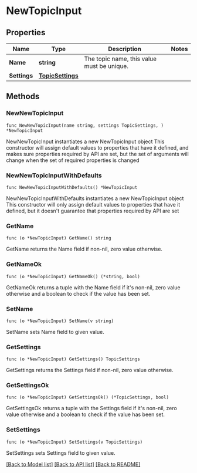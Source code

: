 # NewTopicInput

## Properties

Name | Type | Description | Notes
------------ | ------------- | ------------- | -------------
**Name** | **string** | The topic name, this value must be unique. | 
**Settings** | [**TopicSettings**](TopicSettings.md) |  | 

## Methods

### NewNewTopicInput

`func NewNewTopicInput(name string, settings TopicSettings, ) *NewTopicInput`

NewNewTopicInput instantiates a new NewTopicInput object
This constructor will assign default values to properties that have it defined,
and makes sure properties required by API are set, but the set of arguments
will change when the set of required properties is changed

### NewNewTopicInputWithDefaults

`func NewNewTopicInputWithDefaults() *NewTopicInput`

NewNewTopicInputWithDefaults instantiates a new NewTopicInput object
This constructor will only assign default values to properties that have it defined,
but it doesn't guarantee that properties required by API are set

### GetName

`func (o *NewTopicInput) GetName() string`

GetName returns the Name field if non-nil, zero value otherwise.

### GetNameOk

`func (o *NewTopicInput) GetNameOk() (*string, bool)`

GetNameOk returns a tuple with the Name field if it's non-nil, zero value otherwise
and a boolean to check if the value has been set.

### SetName

`func (o *NewTopicInput) SetName(v string)`

SetName sets Name field to given value.


### GetSettings

`func (o *NewTopicInput) GetSettings() TopicSettings`

GetSettings returns the Settings field if non-nil, zero value otherwise.

### GetSettingsOk

`func (o *NewTopicInput) GetSettingsOk() (*TopicSettings, bool)`

GetSettingsOk returns a tuple with the Settings field if it's non-nil, zero value otherwise
and a boolean to check if the value has been set.

### SetSettings

`func (o *NewTopicInput) SetSettings(v TopicSettings)`

SetSettings sets Settings field to given value.



[[Back to Model list]](../README.md#documentation-for-models) [[Back to API list]](../README.md#documentation-for-api-endpoints) [[Back to README]](../README.md)


